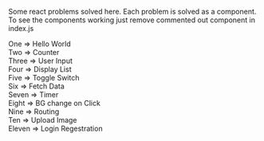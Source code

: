 Some react problems solved here.
Each problem is solved as a component.
To see the components working just remove commented out component in index.js

One => Hello World  
Two => Counter  
Three => User Input  
Four => Display List  
Five => Toggle Switch  
Six => Fetch Data  
Seven => Timer  
Eight => BG change on Click  
Nine => Routing  
Ten => Upload Image  
Eleven => Login Regestration  
